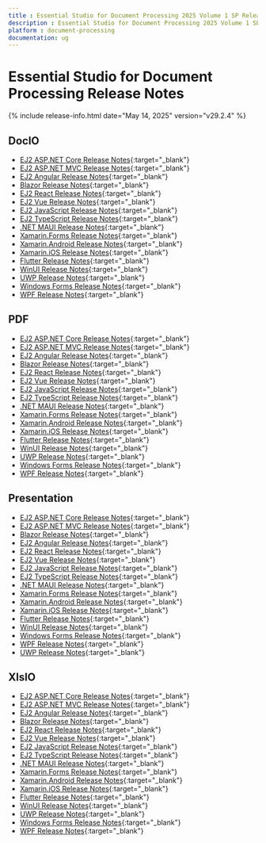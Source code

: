 ```yaml
---
title : Essential Studio for Document Processing 2025 Volume 1 SP Release Release Notes  
description : Essential Studio for Document Processing 2025 Volume 1 SP Release Release Notes  
platform : document-processing
documentation: ug
---
```


# Essential Studio for Document Processing  Release Notes  

{% include release-info.html date="May 14, 2025" version="v29.2.4" %} 




## DocIO

* [EJ2 ASP.NET Core Release Notes](https://ej2.syncfusion.com/aspnetcore/documentation/release-notes/29.2.4#docio){:target="_blank"}
* [EJ2 ASP.NET MVC Release Notes](https://ej2.syncfusion.com/aspnetmvc/documentation/release-notes/29.2.4#docio){:target="_blank"}
* [EJ2 Angular Release Notes](https://ej2.syncfusion.com/angular/documentation/release-notes/29.2.4#docio){:target="_blank"}
* [Blazor Release Notes](https://blazor.syncfusion.com/documentation/release-notes/29.2.4#docio){:target="_blank"}
* [EJ2 React Release Notes](https://ej2.syncfusion.com/react/documentation/release-notes/29.2.4#docio){:target="_blank"}
* [EJ2 Vue  Release Notes](https://ej2.syncfusion.com/vue/documentation/release-notes/29.2.4#docio){:target="_blank"}
* [EJ2 JavaScript Release Notes](https://ej2.syncfusion.com/javascript/documentation/release-notes/29.2.4#docio){:target="_blank"}
* [EJ2 TypeScript Release Notes](https://ej2.syncfusion.com/documentation/release-notes/29.2.4#docio){:target="_blank"}
* [.NET MAUI Release Notes](/maui/release-notes/v29.2.4#docio){:target="_blank"}
* [Xamarin.Forms Release Notes](/xamarin/release-notes/v29.2.4#docio){:target="_blank"}
* [Xamarin.Android Release Notes](/xamarin-android/release-notes/v29.2.4#docio){:target="_blank"}
* [Xamarin.iOS Release Notes](/xamarin-ios/release-notes/v29.2.4#docio){:target="_blank"}
* [Flutter Release Notes](/flutter/release-notes/v29.2.4#docio){:target="_blank"}
* [WinUI Release Notes](/winui/release-notes/v29.2.4#docio){:target="_blank"}
* [UWP Release Notes](/uwp/release-notes/v29.2.4#docio){:target="_blank"}
* [Windows Forms Release Notes](/windowsforms/release-notes/v29.2.4#docio){:target="_blank"}
* [WPF Release Notes](/wpf/release-notes/v29.2.4#docio){:target="_blank"}



## PDF

* [EJ2 ASP.NET Core Release Notes](https://ej2.syncfusion.com/aspnetcore/documentation/release-notes/29.2.4#pdf){:target="_blank"}
* [EJ2 ASP.NET MVC Release Notes](https://ej2.syncfusion.com/aspnetmvc/documentation/release-notes/29.2.4#pdf){:target="_blank"}
* [EJ2 Angular Release Notes](https://ej2.syncfusion.com/angular/documentation/release-notes/29.2.4#pdf){:target="_blank"}
* [Blazor Release Notes](https://blazor.syncfusion.com/documentation/release-notes/29.2.4#pdf){:target="_blank"}
* [EJ2 React Release Notes](https://ej2.syncfusion.com/react/documentation/release-notes/29.2.4#pdf){:target="_blank"}
* [EJ2 Vue  Release Notes](https://ej2.syncfusion.com/vue/documentation/release-notes/29.2.4#pdf){:target="_blank"}
* [EJ2 JavaScript Release Notes](https://ej2.syncfusion.com/javascript/documentation/release-notes/29.2.4#pdf){:target="_blank"}
* [EJ2 TypeScript Release Notes](https://ej2.syncfusion.com/documentation/release-notes/29.2.4#pdf){:target="_blank"}
* [.NET MAUI Release Notes](/maui/release-notes/v29.2.4#pdf){:target="_blank"}
* [Xamarin.Forms Release Notes](/xamarin/release-notes/v29.2.4#pdf){:target="_blank"}
* [Xamarin.Android Release Notes](/xamarin-android/release-notes/v29.2.4#pdf){:target="_blank"}
* [Xamarin.iOS Release Notes](/xamarin-ios/release-notes/v29.2.4#pdf){:target="_blank"}
* [Flutter Release Notes](/flutter/release-notes/v29.2.4#pdf){:target="_blank"}
* [WinUI Release Notes](/winui/release-notes/v29.2.4#pdf){:target="_blank"}
* [UWP Release Notes](/uwp/release-notes/v29.2.4#pdf){:target="_blank"}
* [Windows Forms Release Notes](/windowsforms/release-notes/v29.2.4#pdf){:target="_blank"}
* [WPF Release Notes](/wpf/release-notes/v29.2.4#pdf){:target="_blank"}


## Presentation

* [EJ2 ASP.NET Core Release Notes](https://ej2.syncfusion.com/aspnetcore/documentation/release-notes/29.2.4#presentation){:target="_blank"}
* [EJ2 ASP.NET MVC Release Notes](https://ej2.syncfusion.com/aspnetmvc/documentation/release-notes/29.2.4#presentation){:target="_blank"}
* [Blazor Release Notes](https://blazor.syncfusion.com/documentation/release-notes/29.2.4#presentation){:target="_blank"}
* [EJ2 Angular Release Notes](https://ej2.syncfusion.com/angular/documentation/release-notes/29.2.4#presentation){:target="_blank"}
* [EJ2 React Release Notes](https://ej2.syncfusion.com/react/documentation/release-notes/29.2.4#presentation){:target="_blank"}
* [EJ2 Vue  Release Notes](https://ej2.syncfusion.com/vue/documentation/release-notes/29.2.4#presentation){:target="_blank"}
* [EJ2 JavaScript Release Notes](https://ej2.syncfusion.com/javascript/documentation/release-notes/29.2.4#presentation){:target="_blank"}
* [EJ2 TypeScript Release Notes](https://ej2.syncfusion.com/documentation/release-notes/29.2.4#presentation){:target="_blank"}
* [.NET MAUI Release Notes](/maui/release-notes/v29.2.4#presentation){:target="_blank"}
* [Xamarin.Forms Release Notes](/xamarin/release-notes/v29.2.4#presentation){:target="_blank"}
* [Xamarin.Android Release Notes](/xamarin-android/release-notes/v29.2.4#presentation){:target="_blank"}
* [Xamarin.iOS Release Notes](/xamarin-ios/release-notes/v29.2.4#presentation){:target="_blank"}
* [Flutter Release Notes](/flutter/release-notes/v29.2.4#presentation){:target="_blank"}
* [WinUI Release Notes](/winui/release-notes/v29.2.4#presentation){:target="_blank"}
* [Windows Forms Release Notes](/windowsforms/release-notes/v29.2.4#presentation){:target="_blank"}
* [WPF Release Notes](/wpf/release-notes/v29.2.4#presentation){:target="_blank"}
* [UWP Release Notes](/uwp/release-notes/v29.2.4#presentation){:target="_blank"}



## XlsIO

* [EJ2 ASP.NET Core Release Notes](https://ej2.syncfusion.com/aspnetcore/documentation/release-notes/29.2.4#xlsio){:target="_blank"}
* [EJ2 ASP.NET MVC Release Notes](https://ej2.syncfusion.com/aspnetmvc/documentation/release-notes/29.2.4#xlsio){:target="_blank"}
* [EJ2 Angular Release Notes](https://ej2.syncfusion.com/angular/documentation/release-notes/29.2.4#xlsio){:target="_blank"}
* [Blazor Release Notes](https://blazor.syncfusion.com/documentation/release-notes/29.2.4#xlsio){:target="_blank"}
* [EJ2 React Release Notes](https://ej2.syncfusion.com/react/documentation/release-notes/29.2.4#xlsio){:target="_blank"}
* [EJ2 Vue  Release Notes](https://ej2.syncfusion.com/vue/documentation/release-notes/29.2.4#xlsio){:target="_blank"}
* [EJ2 JavaScript Release Notes](https://ej2.syncfusion.com/javascript/documentation/release-notes/29.2.4#xlsio){:target="_blank"}
* [EJ2 TypeScript Release Notes](https://ej2.syncfusion.com/documentation/release-notes/29.2.4#xlsio){:target="_blank"}
* [.NET MAUI Release Notes](/maui/release-notes/v29.2.4#xlsio){:target="_blank"}
* [Xamarin.Forms Release Notes](/xamarin/release-notes/v29.2.4#xlsio){:target="_blank"}
* [Xamarin.Android Release Notes](/xamarin-android/release-notes/v29.2.4#xlsio){:target="_blank"}
* [Xamarin.iOS Release Notes](/xamarin-ios/release-notes/v29.2.4#xlsio){:target="_blank"}
* [Flutter Release Notes](/flutter/release-notes/v29.2.4#xlsio){:target="_blank"}
* [WinUI Release Notes](/winui/release-notes/v29.2.4#xlsio){:target="_blank"}
* [UWP Release Notes](/uwp/release-notes/v29.2.4#xlsio){:target="_blank"}
* [Windows Forms Release Notes](/windowsforms/release-notes/v29.2.4#xlsio){:target="_blank"}
* [WPF Release Notes](/wpf/release-notes/v29.2.4#xlsio){:target="_blank"}


